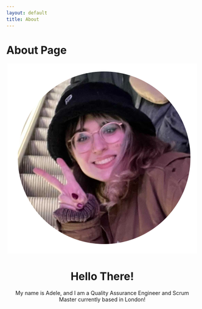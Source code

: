 ```yaml
---
layout: default
title: About
---
```


# About Page

<div align="center">
    <img src="/assets/img/about-me/me.png">
</div>
<div align="center">
    <h1>Hello There!</h1>
    <p>My name is Adele, and I am a Quality Assurance Engineer and Scrum Master currently based in London!</p>

</div>
